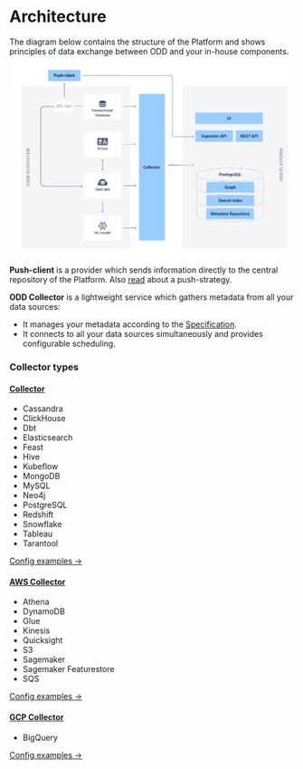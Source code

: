 # Architecture

The diagram below contains the structure of the Platform and shows principles of data exchange between ODD and your in-house components.

![](.gitbook/img/architecture_collector.png)

**Push-client** is a provider which sends information directly to the central repository of the Platform. Also [read](https://github.com/opendatadiscovery/opendatadiscovery-specification/blob/main/specification/specification.md#push-model) about a push-strategy.

**ODD Collector** is a lightweight service which gathers metadata from all your data sources: 
* It manages your metadata according to the [Specification](https://github.com/opendatadiscovery/opendatadiscovery-specification/blob/main/specification/specification.md).
* It connects to all your data sources simultaneously and provides configurable scheduling.

### Collector types 
#### [Collector](https://github.com/opendatadiscovery/odd-collector)
* Cassandra
* ClickHouse
* Dbt
* Elasticsearch
* Feast
* Hive
* Kubeflow
* MongoDB
* MySQL
* Neo4j
* PostgreSQL
* Redshift
* Snowflake
* Tableau
* Tarantool

[Config examples →](https://github.com/opendatadiscovery/odd-collector/tree/main/config_examples)

#### [AWS Collector](https://github.com/opendatadiscovery/odd-collector-aws)
* Athena
* DynamoDB
* Glue
* Kinesis
* Quicksight
* S3
* Sagemaker
* Sagemaker Featurestore
* SQS

[Config examples →](https://github.com/opendatadiscovery/odd-collector-aws/tree/main/config_examples)

#### [GCP Collector](https://github.com/opendatadiscovery/odd-collector-gcp)
* BigQuery

[Config examples →](https://github.com/opendatadiscovery/odd-collector-gcp#config-example)
<!---
## Collector vs Adapters
A previous version of Platform architecture was based on adapters. This approach required to connect new adapter to each data source. Now you can install one Collector and ingest data from all your sources.
### Deprecated Adapters
> :exclamation: To use all features and recent updates of the Platform, we recommend you to install the Collector.

Here is a list of deprecated adapters:
* Glue
* DynamoDB
* S3
* PostgreSQL
* MySQL
* Redshift
* ClickHouse
* Quicksight
